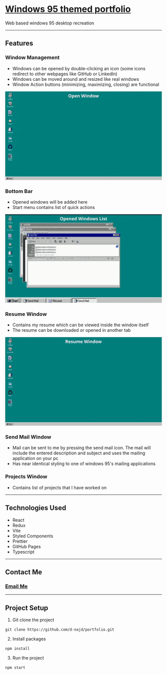 # [Windows 95 themed portfolio](https://d-najd.github.io/portfolio/)

Web based windows 95 desktop recreation

---

## Features

### Window Management

* Windows can be opened by double-clicking an icon (some icons redirect to other
  webpages like GitHub or LinkedIn)
* Windows can be moved around and resized like real windows
* Window Action buttons (minimizing, maximizing, closing) are functional

![Window Features](./github-clips/Window-Features.gif)

### Bottom Bar

* Opened windows will be added here
* Start menu contains list of quick actions

![Bottom Bar Features](./github-clips/BottomBar-Features.gif)

### Resume Window

* Contains my resume which can be viewed inside the window itself
* The resume can be downloaded or opened in another tab

![Resume Window Features](./github-clips/Resume-Window-Features.gif)

### Send Mail Window

* Mail can be sent to me by pressing the send mail icon. The mail will include
  the entered description and subject and uses the mailing application on your
  pc
* Has near identical styling to one of windows 95's mailing applications

### Projects Window

* Contains list of projects that I have worked on

---

## Technologies Used

- React
- Redux
- Vite
- Styled Components
- Prettier
- GitHub Pages
- Typescript

---

## Contact Me

### [Email Me](mailto:dimitar.najdovskiw@gmail.com)

---

## Project Setup

1. Git clone the project

```shell
git clone https://github.com/d-najd/portfolio.git
```

2. Install packages

```shell
npm install
```

3. Run the project

```shell
npm start
```
